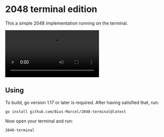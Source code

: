 # 2048 terminal edition

This a simple 2048 implementation running on the terminal.

<video src='https://user-images.githubusercontent.com/19377618/149638563-bcf9773a-4751-424b-b825-2ee1a020602a.mp4'></video>

## Using

To build, go version 1.17 or later is required. After having satisfied that, run:

```
go install github.com/Bios-Marcel/2048-terminal@latest
```

Now open your terminal and run:

```
2048-terminal
```
